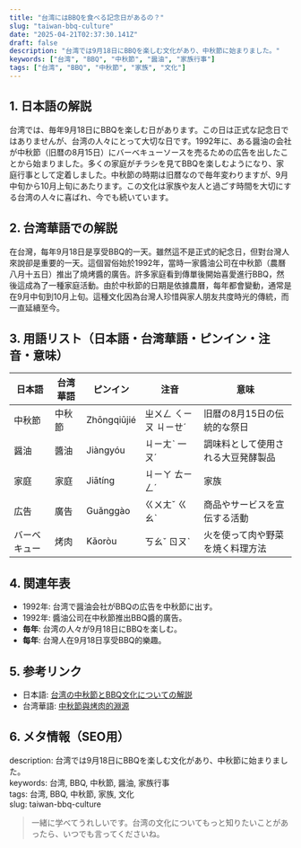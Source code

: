 ```yaml
---
title: "台湾にはBBQを食べる記念日があるの？"
slug: "taiwan-bbq-culture"
date: "2025-04-21T02:37:30.141Z"
draft: false
description: "台湾では9月18日にBBQを楽しむ文化があり、中秋節に始まりました。"
keywords: ["台湾", "BBQ", "中秋節", "醤油", "家族行事"]
tags: ["台湾", "BBQ", "中秋節", "家族", "文化"]
---
```


## 1. 日本語の解説  
台湾では、毎年9月18日にBBQを楽しむ日があります。この日は正式な記念日ではありませんが、台湾の人々にとって大切な日です。1992年に、ある醤油の会社が中秋節（旧暦の8月15日）にバーベキューソースを売るための広告を出したことから始まりました。多くの家庭がチラシを見てBBQを楽しむようになり、家庭行事として定着しました。中秋節の時期は旧暦なので毎年変わりますが、9月中旬から10月上旬にあたります。この文化は家族や友人と過ごす時間を大切にする台湾の人々に喜ばれ、今でも続いています。

## 2. 台湾華語での解説  
在台灣，每年9月18日是享受BBQ的一天。雖然這不是正式的紀念日，但對台灣人來說卻是重要的一天。這個習俗始於1992年，當時一家醬油公司在中秋節（農曆八月十五日）推出了燒烤醬的廣告。許多家庭看到傳單後開始喜愛進行BBQ，然後這成為了一種家庭活動。由於中秋節的日期是依據農曆，每年都會變動，通常是在9月中旬到10月上旬。這種文化因為台灣人珍惜與家人朋友共度時光的傳統，而一直延續至今。

## 3. 用語リスト（日本語・台湾華語・ピンイン・注音・意味）  
| 日本語  | 台湾華語   | ピンイン      | 注音       | 意味                     |
|--------|------------|-------------|----------|------------------------|
| 中秋節  | 中秋節     | Zhōngqiūjié | ㄓㄨㄥ ㄑㄧㄡ ㄐㄧㄝˊ | 旧暦の8月15日の伝統的な祭日    |
| 醤油    | 醬油       | Jiàngyóu    | ㄐㄧㄤˋ 一ㄡˊ      | 調味料として使用される大豆発酵製品 |
| 家庭    | 家庭       | Jiātíng     | ㄐㄧㄚ ㄊㄧㄥˊ     | 家族                    |
| 広告    | 廣告       | Guǎnggào    | ㄍㄨㄤˇ ㄍㄠˋ     | 商品やサービスを宣伝する活動    |
| バーベキュー | 烤肉       | Kǎoròu      | ㄎㄠˇ ㄖㄡˋ      | 火を使って肉や野菜を焼く料理方法 |

## 4. 関連年表  
- 1992年: 台湾で醤油会社がBBQの広告を中秋節に出す。  
- 1992年: 醬油公司在中秋節推出BBQ醬的廣告。  
- **毎年**: 台湾の人々が9月18日にBBQを楽しむ。  
- **每年**: 台灣人在9月18日享受BBQ的樂趣。  

## 5. 参考リンク  
- 日本語: [台湾の中秋節とBBQ文化についての解説](https://www.taiwan.net.tw/jp/news/index.htm)  
- 台湾華語: [中秋節與烤肉的淵源](https://www.taiwan.net.tw/zh_tw/news/index.htm)  

## 6. メタ情報（SEO用）  
description: 台湾では9月18日にBBQを楽しむ文化があり、中秋節に始まりました。  
keywords: 台湾, BBQ, 中秋節, 醤油, 家族行事  
tags: 台湾, BBQ, 中秋節, 家族, 文化  
slug: taiwan-bbq-culture  

> 一緒に学べてうれしいです。台湾の文化についてもっと知りたいことがあったら、いつでも言ってくださいね。
